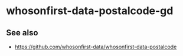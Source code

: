 # whosonfirst-data-postalcode-gd

## See also

* https://github.com/whosonfirst-data/whosonfirst-data-postalcode
